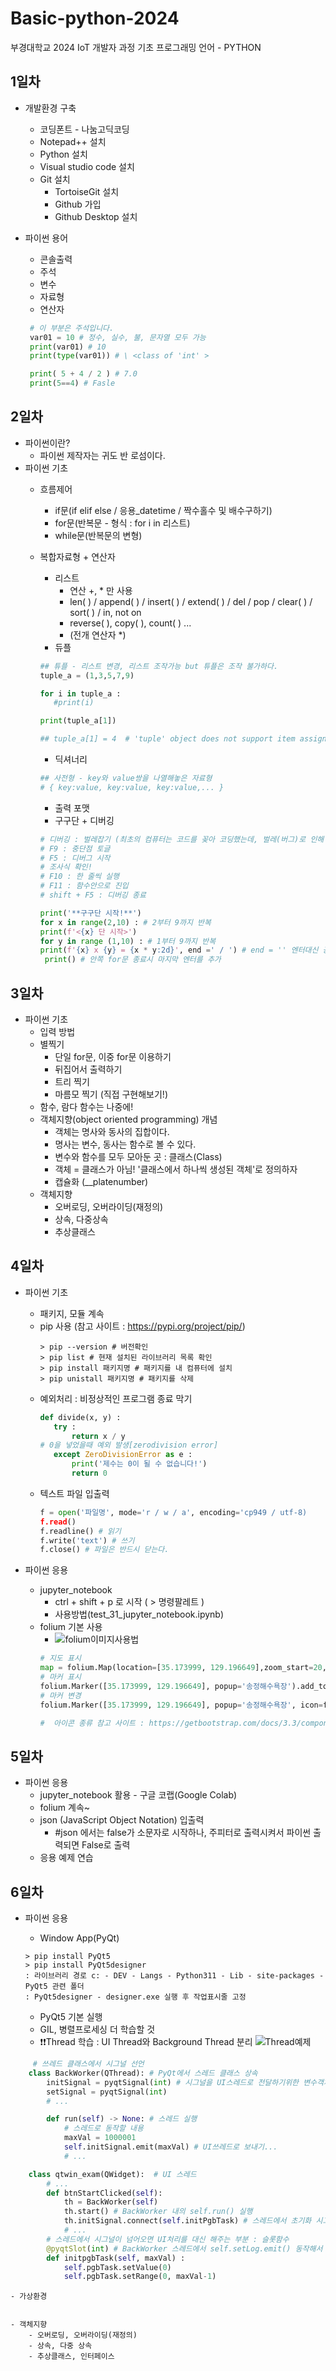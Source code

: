 # Basic-python-2024
부경대학교 2024 IoT 개발자 과정 기초 프로그래밍 언어 - PYTHON

## 1일차 
- 개발환경 구축
    - 코딩폰트 - 나눔고딕코딩
    - Notepad++ 설치
    - Python 설치
    - Visual studio code 설치
    - Git 설치
        - TortoiseGit 설치
        - Github 가입
        - Github Desktop 설치 

- 파이썬 용어
    - 콘솔출력
    - 주석
    - 변수
    - 자료형
    - 연산자

   ```python
    # 이 부분은 주석입니다.
    var01 = 10 # 정수, 실수, 불, 문자열 모두 가능
    print(var01) # 10
    print(type(var01)) # \ <class of 'int' >

    print( 5 + 4 / 2 ) # 7.0
    print(5==4) # Fasle
    ```
    
## 2일차
- 파이썬이란? 
    - 파이썬 제작자는 귀도 반 로섬이다.
- 파이썬 기초
    - 흐름제어
        - if문(if elif else / 응용_datetime / 짝수홀수 및 배수구하기)
        - for문(반복문 - 형식 : for i in 리스트) 
        - while문(반복문의 변형)
    - 복합자료형 + 연산자
        - 리스트 
            - 연산 +, * 만 사용
            - len( ) / append( ) / insert( ) / extend( ) / del / pop / clear( ) / sort( ) / in, not on
            - reverse( ), copy( ), count( ) ... 
            - (전개 연산자 *) 
        - 듀플
         ```python
        ## 튜플 - 리스트 변경, 리스트 조작가능 but 튜플은 조작 불가하다. 
        tuple_a = (1,3,5,7,9)

        for i in tuple_a : 
            #print(i)

        print(tuple_a[1])  

         ## tuple_a[1] = 4  # 'tuple' object does not support item assignment      
        ```
         - 딕셔너리 
         ```python
        ## 사전형 - key와 value쌍을 나열해놓은 자료형
        # { key:value, key:value, key:value,... }
        ```
        - 출력 포맷
         - 구구단 + 디버깅 

        ```python
        # 디버깅 : 벌레잡기 (최초의 컴퓨터는 코드를 꽂아 코딩했는데, 벌레(버그)로 인해 코딩이 안되는 경우가 있어 이를 제거함에서 유래하였다.)
        # F9 : 중단점 토글
        # F5 : 디버그 시작
        # 조사식 확인!
        # F10 : 한 줄씩 실행 
        # F11 : 함수안으로 진입
        # shift + F5 : 디버깅 종료

        print('**구구단 시작!**')
        for x in range(2,10) : # 2부터 9까지 반복
        print(f'<{x} 단 시작>')
        for y in range (1,10) : # 1부터 9까지 반복
        print(f'{x} x {y} = {x * y:2d}', end =' / ') # end = '' 엔터대신 공백으로 처리, / 삽입 
         print() # 안쪽 for문 종료시 마지막 엔터를 추가 
        ```

## 3일차 
- 파이썬 기초 
    - 입력 방법
    - 별찍기 
        - 단일 for문, 이중 for문 이용하기
        - 뒤집어서 출력하기
        - 트리 찍기
        - 마름모 찍기 (직접 구현해보기!)
    - 함수, 람다 함수는 나중에! 
    - 객체지향(object oriented programming) 개념
        - 객체는 명사와 동사의 집합이다.
        - 명사는 변수, 동사는 함수로 볼 수 있다.
        - 변수와 함수를 모두 모아둔 곳 : 클래스(Class)
        - 객체 = 클래스가 아님! '클래스에서 하나씩 생성된 객체'로 정의하자
        - 캡슐화 (__platenumber)
    - 객체지향
        - 오버로딩, 오버라이딩(재정의)
        - 상속, 다중상속 
        - 추상클래스

## 4일차
- 파이썬 기초
    - 패키지, 모듈 계속
     - pip 사용 (참고 사이트 : https://pypi.org/project/pip/)
        ```shell
        > pip --version # 버전확인
        > pip list # 현재 설치된 라이브러리 목록 확인
        > pip install 패키지명 # 패키지를 내 컴퓨터에 설치
        > pip unistall 패키지명 # 패키지를 삭제
        ```
    - 예외처리 : 비정상적인 프로그램 종료 막기 
         ```python
        def divide(x, y) :
            try : 
                return x / y 
        # 0을 넣었을때 예외 발생[zerodivision error]
            except ZeroDivisionError as e : 
                print('제수는 0이 될 수 없습니다!')
                return 0
         ``` 
    - 텍스트 파일 입출력
       ```python
      f = open('파일명', mode='r / w / a', encoding='cp949 / utf-8)
      f.read()
      f.readline() # 읽기
      f.write('text') # 쓰기
      f.close() # 파일은 반드시 닫는다.
       ```

- 파이썬 응용
    - jupyter_notebook
        - ctrl + shift + p 로 시작 ( > 명령팔레트 )
        - 사용방법(test_31_jupyter_notebook.ipynb)
    - folium 기본 사용
        - ![folium이미지사용법](https://raw.githubusercontent.com/hyeily0627/Basic-python-2024/main/Images/python_001.png)
        ```python
        # 지도 표시 
        map = folium.Map(location=[35.173999, 129.196649],zoom_start=20, tiles='cartodb positron')
        # 마커 표시
        folium.Marker([35.173999, 129.196649], popup='송정해수욕장').add_to(map)
        # 마커 변경 
        folium.Marker([35.173999, 129.196649], popup='송정해수욕장', icon=folium.Icon(color='pink',icon='heart-empty')).add_to(map) 
        
        #  아이콘 종류 참고 사이트 : https://getbootstrap.com/docs/3.3/components/
        ``` 
## 5일차
- 파이썬 응용
    - jupyter_notebook 활용 - 구글 코랩(Google Colab)
    - folium 계속~
    - json (JavaScript Object Notation) 입출력
        - #json 에서는 false가 소문자로 시작하나, 주피터로 출력시켜서 파이썬 출력되면 False로 출력
    - 응용 예제 연습
    
## 6일차 
- 파이썬 응용
    - Window App(PyQt)
    ```shell
    > pip install PyQt5
    > pip install PyQt5designer
    : 라이브러리 경로 c: - DEV - Langs - Python311 - Lib - site-packages - PyQt5 관련 폴더
    : PyQt5designer - designer.exe 실행 후 작업표시줄 고정
    ```
   
    - PyQt5 기본 실행 
    - GIL, 병렬프로세싱 더 학습할 것  
    - ❗❗Thread 학습 : UI Thread와 Background Thread 분리
        ![Thread예제](https://raw.githubusercontent.com/hyeily0627/Basic-python-2024/main/Images/python_003.gif)

```python
     # 쓰레드 클래스에서 시그널 선언
    class BackWorker(QThread): # PyQt에서 스레드 클래스 상속
        initSignal = pyqtSignal(int) # 시그널을 UI스레드로 전달하기위한 변수객체
        setSignal = pyqtSignal(int)
        # ...

        def run(self) -> None: # 스레드 실행
            # 스레드로 동작할 내용
            maxVal = 1000001
            self.initSignal.emit(maxVal) # UI쓰레드로 보내기...
            # ...

    class qtwin_exam(QWidget):  # UI 스레드
        # ...
        def btnStartClicked(self):
            th = BackWorker(self)
            th.start() # BackWorker 내의 self.run() 실행
            th.initSignal.connect(self.initPgbTask) # 스레드에서 초기화 시그널이 오면 initPgbTask 슬롯함수가 대신 처리
            # ...    
        # 스레드에서 시그널이 넘어오면 UI처리를 대신 해주는 부분 : 슬롯함수 
        @pyqtSlot(int) # BackWorker 스레드에서 self.setLog.emit() 동작해서 실행
        def initpgbTask(self, maxVal) : 
            self.pgbTask.setValue(0)
            self.pgbTask.setRange(0, maxVal-1)
```
       
    - 가상환경


    - 객체지향
        - 오버로딩, 오버라이딩(재정의)
        - 상속, 다중 상속
        - 추상클래스, 인터페이스